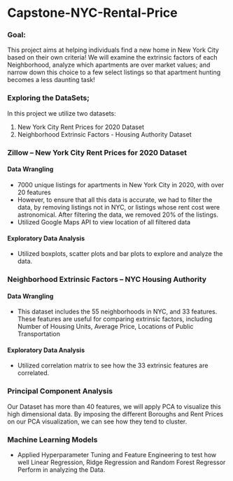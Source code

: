 # Capstone-NYC-Rental-Price

### Goal: 
This project aims at helping individuals find a new home in New York City based on their own criteria! We will examine the extrinsic factors of each Neighborhood, analyze which apartments are over market values; and narrow down this choice to a few select listings so that apartment hunting becomes a less daunting task!  

### Exploring the DataSets; 
In this project we utilize two datasets:
1. New York City Rent Prices for 2020 Dataset
2. Neighborhood Extrinsic Factors - Housing Authority Dataset

### Zillow – New York City Rent Prices for 2020 Dataset
#### Data Wrangling
- 7000 unique listings for apartments in New York City in 2020, with over 20 features
- However, to ensure that all this data is accurate, we had to filter the data, by removing listings not in NYC, or listings whose rent cost were astronomical. After filtering the data, we removed 20% of the listings.
- Utilized Google Maps API to view location of all filtered data

#### Exploratory Data Analysis
- Utilized boxplots, scatter plots and bar plots to explore and analyze the data. 

### Neighborhood Extrinsic Factors – NYC Housing Authority
#### Data Wrangling
- This dataset includes the 55 neighborhoods in NYC, and 33 features. These features are useful for comparing extrinsic factors, including Number of Housing Units, Average Price, Locations of Public Transportation

#### Exploratory Data Analysis
- Utilized correlation matrix to see how the 33 extrinsic features are correlated. 

### Principal Component Analysis
Our Dataset has more than 40 features, we will apply PCA to visualize this high dimensional data. By imposing the different Boroughs and Rent Prices on our PCA visualization, we can see how they tend to cluster.

### Machine Learning Models
- Applied Hyperparameter Tuning and Feature Engineering to test how well Linear Regression, Ridge Regression and Random Forest Regressor Perform in analyzing the Data. 
